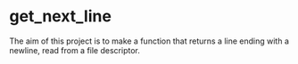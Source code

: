 # get_next_line
The aim of this project is to make a function that returns a line ending with a newline, read from a file descriptor.
